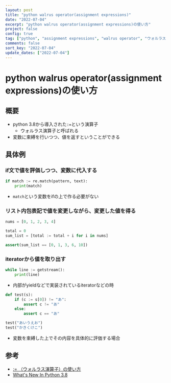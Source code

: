 ```yaml
---
layout: post
title: "python walrus operator(assignment expressions)"
date: "2022-07-04"
excerpt: "python walrus operator(assignment expressions)の使い方"
project: false
config: true
tag: ["python", "assignment expressions", "walrus operator", "ウォルラス演算子"]
comments: false
sort_key: "2022-07-04"
update_dates: ["2022-07-04"]
---
```


# python walrus operator(assignment expressions)の使い方

## 概要
 - python 3.8から導入された`:=`という演算子
   - ウォルラス演算子と呼ばれる
 - 変数に束縛を行いつつ、値を返すということができる

## 具体例

### if文で値を評価しつつ、変数に代入する

```python
if match := re.match(pattern, text):
    print(match)
```
 - `match`という変数をifの上で作る必要がない

### リスト内包表記で値を変更しながら、変更した値を得る

```python
nums = [0, 1, 2, 3, 4]

total = 0
sum_list = [total := total + i for i in nums]

assert(sum_list == [0, 1, 3, 6, 10])
```

### iteratorから値を取り出す

```python
while line := getstream():
    print(line)
```
 - 内部がyieldなどで実装されているiteratorなどの時

```python
def test(s):
    if (c := s[0]) != "あ":
        assert c != "あ"
    else:
        assert c == "あ"

test("あいうえお")
test("かきくけこ")
```
 - 変数を束縛した上でその内容を具体的に評価する場合

## 参考
 - [:= （ウォルラス演算子）の使い方](https://www.lifewithpython.com/2019/10/python-walrus-operator-assignment-expression.html)
 - [What's New In Python 3.8](https://docs.python.org/ja/3/whatsnew/3.8.html)
